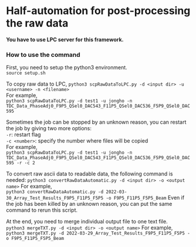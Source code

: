 # Half-automation for post-processing the raw data 

**You have to use LPC server for this framework.**

### How to use the command
First, you need to setup the python3 environment.  
`source setup.sh`   

To copy raw data to LPC,
`python3 scpRawDataToLPC.py -d <input dir> -u <username> -n <filename>`  
For example,   
`python3 scpRawDataToLPC.py -d test1 -u jongho -n TDC_Data_PhaseAdj0_F9P5_QSel0_DAC543_F11P5_QSel0_DAC536_F5P9_QSel0_DAC595`  



Sometimes the job can be stopped by an unknown reason, you can restart the job by giving two more options:  
`-r`: restart flag  
`-c <number>`: specify the number where files will be copied  
For example,  
`python3 scpRawDataToLPC.py -d test1 -u jongho -n TDC_Data_PhaseAdj0_F9P5_QSel0_DAC543_F11P5_QSel0_DAC536_F5P9_QSel0_DAC595 -r -c 2`



To convert raw ascii data to readable data, the following command is needed:
`python3 convertRawDataAutomatic.py -d <input dir> -o <output name>`
For example,  
`python3 convertRawDataAutomatic.py -d 2022-03-30_Array_Test_Results_F9P5_F11P5_F5P5 -o F9P5_F11P5_F5P5_Beam`
Even if the job has been killed by an unknown reason, you can put the same command to rerun this script.  




At the end, you need to merge individual output file to one text file.  
`python3 mergeTXT.py -d <input dir> -o <output name>`
For example,  
`python3 mergeTXT.py -d 2022-03-29_Array_Test_Results_F9P5_F11P5_F5P5 -o F9P5_F11P5_F5P5_Beam`

